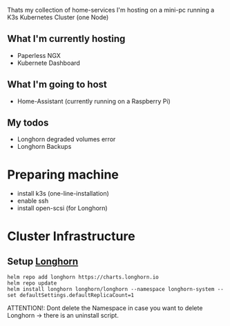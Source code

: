Thats my collection of home-services I'm hosting on a mini-pc running a K3s Kubernetes Cluster (one Node) 

## What I'm currently hosting
- Paperless NGX
- Kubernete Dashboard

## What I'm going to host
- Home-Assistant (currently running on a Raspberry Pi)

## My todos
- Longhorn degraded volumes error
- Longhorn Backups

# Preparing machine
- install k3s (one-line-installation)
- enable ssh
- install open-scsi (for Longhorn)

# Cluster Infrastructure
## Setup [Longhorn](https://github.com/longhorn/longhorn/tree/master/chart)
```
helm repo add longhorn https://charts.longhorn.io
helm repo update
helm install longhorn longhorn/longhorn --namespace longhorn-system --set defaultSettings.defaultReplicaCount=1
```
ATTENTION!: Dont delete the Namespace in case you want to delete Longhorn -> there is an uninstall script.
